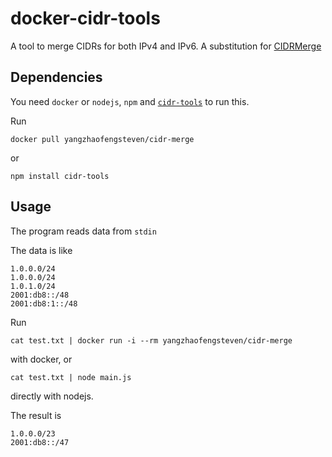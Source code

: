 # docker-cidr-tools

A tool to merge CIDRs for both IPv4 and IPv6. A substitution for [CIDRMerge](http://cidrmerge.sourceforge.net/)

## Dependencies

You need `docker` or `nodejs`, `npm` and [`cidr-tools`](https://github.com/silverwind/cidr-tools) to run this.

Run
```
docker pull yangzhaofengsteven/cidr-merge
```
or
```
npm install cidr-tools
```

## Usage

The program reads data from `stdin`

The data is like
```
1.0.0.0/24
1.0.0.0/24
1.0.1.0/24
2001:db8::/48
2001:db8:1::/48
```

Run
```
cat test.txt | docker run -i --rm yangzhaofengsteven/cidr-merge
```
with docker, or
```
cat test.txt | node main.js
```
directly with nodejs.

The result is
```
1.0.0.0/23
2001:db8::/47
```
